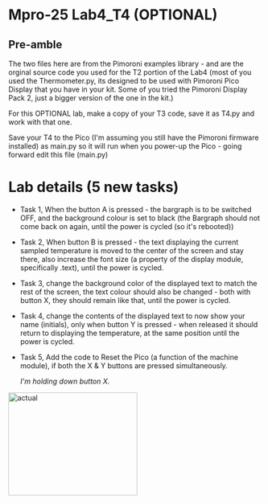 # **Mpro-25 Lab4_T4 (OPTIONAL)**

## Pre-amble

The two files here are from the Pimoroni examples library - and are the orginal source code you used for the T2 portion of the Lab4 (most of you used the Thermometer.py, its designed to be used with Pimoroni Pico Display that you have in your kit. Some of you tried the Pimoroni Display Pack 2, just a bigger version of the one in the kit.)

For this OPTIONAL lab, make a copy of your T3 code, save it as T4.py and work with that one.

Save your T4 to the Pico (I'm assuming you still have the Pimoroni firmware installed) as main.py so it will run when you power-up the Pico - going forward edit this file (main.py)


# **Lab details (5 new tasks)**

- Task 1, When the button A is pressed - the bargraph is to be switched OFF, and the background colour is set to black (the Bargraph should not come back on again, until the power is cycled (so it's rebooted))
- Task 2, When button B is pressed - the text displaying the current sampled temperature is moved to the center of the screen and stay there, also increase the font size (a property of the display module, specifically .text), until the power is cycled.
- Task 3, change the background color of the displayed text to match the rest of the screen, the text colour should also be changed - both with button X, they should remain like that, until the power is cycled.
- Task 4, change the contents of the displayed text to now show your name (initials), only when button Y is pressed - when released it should return to displaying the temperature, at the same position until the power is cycled.
- Task 5, Add the code to Reset the Pico (a function of the machine module), if both the X & Y buttons are pressed simultaneously.

  *I'm holding down button X.*

<img width="256" height="205" alt="actual" src="https://github.com/user-attachments/assets/34be840b-9bac-4c91-b0d5-bd1de8d5e2fc" />





   
